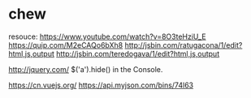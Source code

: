 # chew

resouce:
https://www.youtube.com/watch?v=8O3teHziU_E
https://quip.com/M2eCAQo6bXh8
http://jsbin.com/ratugacona/1/edit?html,js,output
http://jsbin.com/teredogava/1/edit?html,js,output

http://jquery.com/
 $('a').hide() in the Console.

https://cn.vuejs.org/
https://api.myjson.com/bins/74l63
